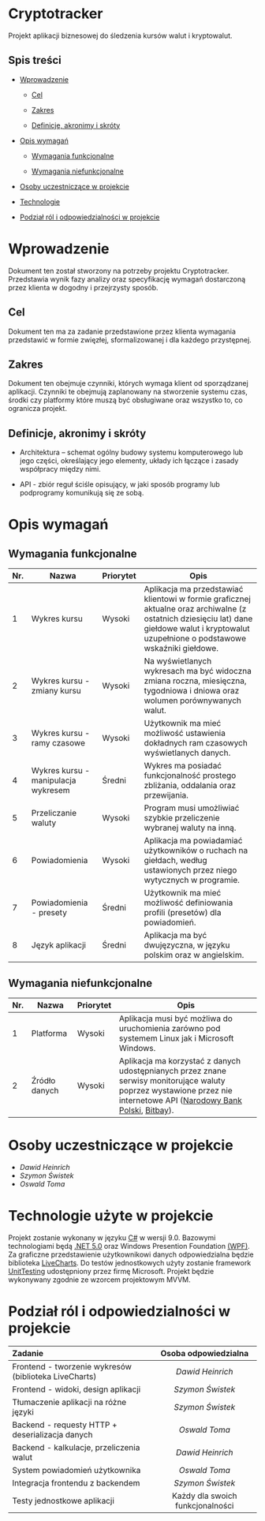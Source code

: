 # Cryptotracker

Projekt aplikacji biznesowej do śledzenia kursów walut i kryptowalut.

## Spis treści

* [Wprowadzenie](#wprowadzenie "Wprowadzenie")

    * [Cel](#cel "Cel")

    * [Zakres](#zakres "Zakres")

    * [Definicje, akronimy i skróty](#definicje,-akronimy-i-skróty "Definicje, akronimy i skróty")

* [Opis wymagań](#opis-wymagań "Opis wymagań")

    * [Wymagania funkcjonalne](#wymagania-funkcjonalne "Wymagania funkcjonalne")

    * [Wymagania niefunkcjonalne](#wymagania-niefunkcjonalne "Wymagania funkcjonalne")

* [Osoby uczestniczące w projekcie](#osoby-uczestniczące-w-projekcie "Osoby uczestniczące w projekcie")

* [Technologie](#technologie-użyte-w-projekcie "Technologie")

* [Podział ról i odpowiedzialności w projekcie](#podział-ról-i-odpowiedzialności-w-projekcie "Podział ról i odpowiedzialności w projekcie")

# Wprowadzenie

Dokument ten został stworzony na potrzeby projektu Cryptotracker. Przedstawia wynik fazy analizy oraz specyfikację wymagań dostarczoną przez klienta w dogodny i przejrzysty sposób.

## Cel

Dokument ten ma za zadanie przedstawione przez klienta wymagania przedstawić w formie zwięzłej, sformalizowanej i dla każdego przystępnej.

## Zakres

Dokument ten obejmuje czynniki, których wymaga klient od sporządzanej aplikacji. Czynniki te obejmują zaplanowany na stworzenie systemu czas, środki czy platformy które muszą być obsługiwane oraz wszystko to, co ogranicza projekt.

## Definicje, akronimy i skróty

* Architektura – schemat ogólny budowy systemu komputerowego lub jego części, określający jego elementy, układy ich łączące i zasady współpracy między nimi.

* API - zbiór reguł ściśle opisujący, w jaki sposób programy lub podprogramy komunikują się ze sobą.

# Opis wymagań

## Wymagania funkcjonalne

| Nr. | Nazwa                                  | Priorytet | Opis |
|-----|----------------------------------------|-----------|------|
| 1   | Wykres kursu                           | Wysoki    | Aplikacja ma przedstawiać klientowi w formie graficznej aktualne oraz archiwalne (z ostatnich dziesięciu lat) dane giełdowe walut i kryptowalut uzupełnione o podstawowe wskaźniki giełdowe. |
| 2   | Wykres kursu - zmiany kursu         | Wysoki    | Na wyświetlanych wykresach ma być widoczna zmiana roczna, miesięczna, tygodniowa i dniowa oraz wolumen porównywanych walut. |
| 3   | Wykres kursu - ramy czasowe         | Wysoki    | Użytkownik ma mieć możliwość ustawienia dokładnych ram czasowych wyświetlanych danych. |
| 4   | Wykres kursu - manipulacja wykresem | Średni    | Wykres ma posiadać funkcjonalność prostego zbliżania, oddalania oraz przewijania.|
| 5   | Przeliczanie waluty                    | Wysoki    | Program musi umożliwiać szybkie przeliczenie wybranej waluty na inną. |
| 6   | Powiadomienia                          | Wysoki    | Aplikacja ma powiadamiać użytkowników o ruchach na giełdach, według ustawionych przez niego wytycznych w programie. |
| 7   | Powiadomienia - presety             | Średni    | Użytkownik ma mieć możliwość definiowania profili (presetów) dla powiadomień. |
| 8   | Język aplikacji                        | Średni    | Aplikacja ma być dwujęzyczna, w języku polskim oraz w angielskim. |

## Wymagania niefunkcjonalne

| Nr. | Nazwa          | Priorytet | Opis |
|-----|----------------|-----------|------|
| 1   | Platforma      | Wysoki    | Aplikacja musi być możliwa do uruchomienia zarówno pod systemem Linux jak i Microsoft Windows. |
| 2   | Źródło danych  | Wysoki    | Aplikacja ma korzystać z danych udostępnianych przez znane serwisy monitorujące waluty poprzez wystawione przez nie internetowe API ([Narodowy Bank Polski](https://www.nbp.pl/), [Bitbay](https://bitbay.net/pl)). |

# Osoby uczestniczące w projekcie

* *Dawid Heinrich*
* *Szymon Świstek*
* *Oswald Toma*

# Technologie użyte w projekcie

Projekt zostanie wykonany w języku [C#](https://docs.microsoft.com/pl-pl/dotnet/csharp/whats-new/csharp-9) w wersji 9.0. 
Bazowymi technologiami będą [.NET 5.0](https://docs.microsoft.com/pl-pl/dotnet/core/dotnet-five) oraz Windows Presention Foundation [(WPF)](https://docs.microsoft.com/en-us/dotnet/desktop/wpf/?view=netdesktop-5.0). Za graficzne przedstawienie użytkownikowi danych odpowiedzialna będzie biblioteka [LiveCharts](https://lvcharts.net/). Do testów jednostkowych użyty zostanie framework 
[UnitTesting](https://en.wikipedia.org/wiki/Visual_Studio_Unit_Testing_Framework) udostępniony przez firmę Microsoft. Projekt będzie wykonywany zgodnie ze wzorcem projektowym MVVM.

# Podział ról i odpowiedzialności w projekcie

| Zadanie | Osoba odpowiedzialna |
| :- | :-: |
| Frontend - tworzenie wykresów (biblioteka LiveCharts) | *Dawid Heinrich* |
| Frontend - widoki, design aplikacji | *Szymon Świstek* |
| Tłumaczenie aplikacji na różne języki | *Szymon Świstek* |
| Backend - requesty HTTP + deserializacja danych | *Oswald Toma* |
| Backend - kalkulacje, przeliczenia walut | *Dawid Heinrich* |
| System powiadomień użytkownika | *Oswald Toma* |
| Integracja frontendu z backendem | *Szymon Świstek* |
| Testy jednostkowe aplikacji | Każdy dla swoich funkcjonalności |
